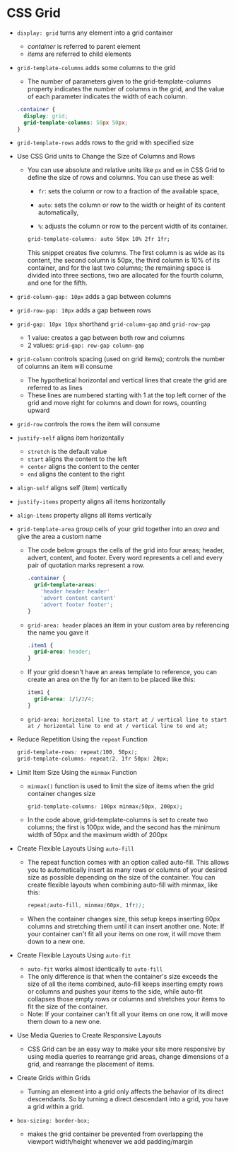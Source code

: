 # CSS Grid

- `display: grid` turns any element into a grid container
  - _container_ is referred to parent element
  - _items_ are referred to child elements
- `grid-template-columns` adds some columns to the grid
  - The number of parameters given to the grid-template-columns property indicates the number of columns in the grid, and the value of each parameter indicates the width of each column.
  ```css
  .container {
    display: grid;
    grid-template-columns: 50px 50px;
  }
  ```
- `grid-template-rows` adds rows to the grid with specified size
- Use CSS Grid units to Change the Size of Columns and Rows

  - You can use absolute and relative units like `px` and `em` in CSS Grid to define the size of rows and columns. You can use these as well:

    - `fr`: sets the column or row to a fraction of the available space,

    - `auto`: sets the column or row to the width or height of its content automatically,

    - `%`: adjusts the column or row to the percent width of its container.

    ```css
    grid-template-columns: auto 50px 10% 2fr 1fr;
    ```

    This snippet creates five columns. The first column is as wide as its content, the second column is 50px, the third column is 10% of its container, and for the last two columns; the remaining space is divided into three sections, two are allocated for the fourth column, and one for the fifth.

- `grid-column-gap: 10px` adds a gap between columns
- `grid-row-gap: 10px` adds a gap between rows
- `grid-gap: 10px 10px` shorthand `grid-column-gap` and `grid-row-gap`

  - 1 value: creates a gap between both row and columns
  - 2 values: `grid-gap: row-gap column-gap`

- `grid-column` controls spacing (used on grid items); controls the number of columns an item will consume

  - The hypothetical horizontal and vertical lines that create the grid are referred to as lines
  - These lines are numbered starting with 1 at the top left corner of the grid and move right for columns and down for rows, counting upward

- `grid-row` controls the rows the item will consume
- `justify-self` aligns item horizontally
  - `stretch` is the default value
  - `start` aligns the content to the left
  - `center` aligns the content to the center
  - `end` aligns the content to the right
- `align-self` aligns self (item) vertically
- `justify-items` property aligns all items horizontally
- `align-items` property aligns all items vertically

- `grid-template-area` group cells of your grid together into an _area_ and give the area a custom name

  - The code below groups the cells of the grid into four areas; header, advert, content, and footer. Every word represents a cell and every pair of quotation marks represent a row.

    ```css
    .container {
      grid-template-areas:
        'header header header'
        'advert content content'
        'advert footer footer';
    }
    ```

  - `grid-area: header` places an item in your custom area by referencing the name you gave it
    ```css
    .item1 {
      grid-area: header;
    }
    ```
  - If your grid doesn't have an areas template to reference, you can create an area on the fly for an item to be placed like this:
    ```css
    item1 {
      grid-area: 1/1/2/4;
    }
    ```
  - `grid-area: horizontal line to start at / vertical line to start at / horizontal line to end at / vertical line to end at;`

- Reduce Repetition Using the `repeat` Function
  ```css
  grid-template-rows: repeat(100, 50px);
  grid-template-columns: repeat(2, 1fr 50px) 20px;
  ```
- Limit Item Size Using the `minmax` Function

  - `minmax()` function is used to limit the size of items when the grid container changes size
    ```css
    grid-template-columns: 100px minmax(50px, 200px);
    ```
  - In the code above, grid-template-columns is set to create two columns; the first is 100px wide, and the second has the minimum width of 50px and the maximum width of 200px

- Create Flexible Layouts Using `auto-fill`

  - The repeat function comes with an option called auto-fill. This allows you to automatically insert as many rows or columns of your desired size as possible depending on the size of the container. You can create flexible layouts when combining auto-fill with minmax, like this:
    ```css
    repeat(auto-fill, minmax(60px, 1fr));
    ```
  - When the container changes size, this setup keeps inserting 60px columns and stretching them until it can insert another one. Note: If your container can't fit all your items on one row, it will move them down to a new one.

- Create Flexible Layouts Using `auto-fit`

  - `auto-fit` works almost identically to `auto-fill`
  - The only difference is that when the container's size exceeds the size of all the items combined, auto-fill keeps inserting empty rows or columns and pushes your items to the side, while auto-fit collapses those empty rows or columns and stretches your items to fit the size of the container.
  - Note: If your container can't fit all your items on one row, it will move them down to a new one.

- Use Media Queries to Create Responsive Layouts
  - CSS Grid can be an easy way to make your site more responsive by using media queries to rearrange grid areas, change dimensions of a grid, and rearrange the placement of items.
- Create Grids within Grids

  - Turning an element into a grid only affects the behavior of its direct descendants. So by turning a direct descendant into a grid, you have a grid within a grid.

- `box-sizing: border-box;`
  - makes the grid container be prevented from overlapping the viewport width/height whenever we add padding/margin
